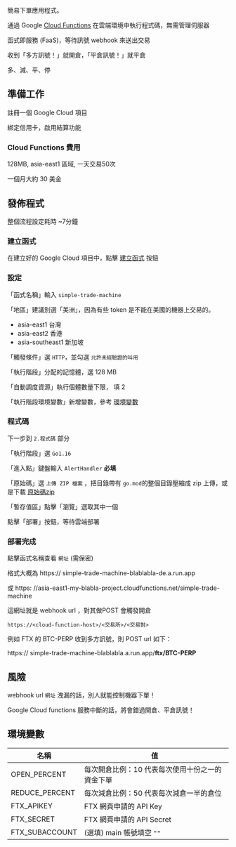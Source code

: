 簡易下單應用程式。

通過 Google [Cloud Functions](https://cloud.google.com/functions?hl=zh-tw) 在雲端環境中執行程式碼，無需管理伺服器

函式即服務 (FaaS)，等待訊號 webhook 來送出交易

收到「多方訊號！」就開倉，「平倉訊號！」就平倉

多、減、平、停

## 準備工作

註冊一個 Google Cloud 項目

綁定信用卡，啟用結算功能

### Cloud Functions 費用

128MB, asia-east1 區域, 一天交易50次

一個月大約 30 美金

## 發佈程式

整個流程設定耗時 ~7分鐘

### 建立函式

在建立好的 Google Cloud 項目中，點擊 [建立函式](https://console.cloud.google.com/functions/add?hl=zh-tw) 按鈕

### 設定

「函式名稱」輸入 `simple-trade-machine`

「地區」建議別選「美洲」，因為有些 token 是不能在美國的機器上交易的。

- asia-east1 台灣
- asia-east2 香港
- asia-southeast1 新加坡

「觸發條件」選 `HTTP`，並勾選 `允許未經驗證的叫用`

「執行階段」分配的記憶體，選 128 MB

「自動調度資源」執行個體數量下限， 填 2

「執行階段環境變數」新增變數，參考 [環境變數](#環境變數)

### 程式碼

下一步到 `2.程式碼` 部分

「執行階段」選 `Go1.16`

「進入點」鍵盤輸入 `AlertHandler` **必填**

「原始碼」選 `上傳 ZIP 檔案` ，把目錄帶有 `go.mod`的整個目錄壓縮成 zip
上傳，或是下載 [原始碼zip](https://github.com/snakehopper/simple-trade-machine/archive/refs/heads/master.zip)

「暫存值區」點擊「瀏覽」選取其中一個

點擊「部署」按鈕，等待雲端部署

### 部署完成

點擊函式名稱查看 `網址` (需保密)

格式大概為 https:// simple-trade-machine-blablabla-de.a.run.app

或 https: //asia-east1-my-blabla-project.cloudfunctions.net/simple-trade-machine

這網址就是 webhook url ，對其做POST 會觸發開倉

`https://<cloud-function-host>/<交易所>/<交易對>`

例如 FTX 的 BTC-PERP 收到多方訊號，則 POST url 如下：

https:// simple-trade-machine-blablabla.a.run.app/**ftx/BTC-PERP**

## 風險

webhook url `網址` 洩漏的話，別人就能控制機器下單！

Google Cloud functions 服務中斷的話，將會錯過開倉、平倉訊號！

## 環境變數

| 名稱             | 值                         |
|----------------|---------------------------|
| OPEN_PERCENT   | 每次開倉比例：10 代表每次使用十份之一的資金下單 |
| REDUCE_PERCENT | 每次減倉比例：50 代表每次減倉一半的倉位     |
| FTX_APIKEY | FTX 網頁申請的 API Key         |   
| FTX_SECRET | FTX 網頁申請的 API Secret      |   
| FTX_SUBACCOUNT | (選填) main 帳號填空 `""`       |   

